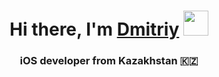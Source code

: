<h1 align="center">Hi there, I'm <a href="https://www.linkedin.com/in/dmitriy-mikhailov-596661296/" target="_blank">Dmitriy</a> 
<img src="https://github.com/blackcater/blackcater/raw/main/images/Hi.gif" height="40" width="40" /></h1>
<h3 align="center">iOS developer from Kazakhstan 🇰🇿</h3>
